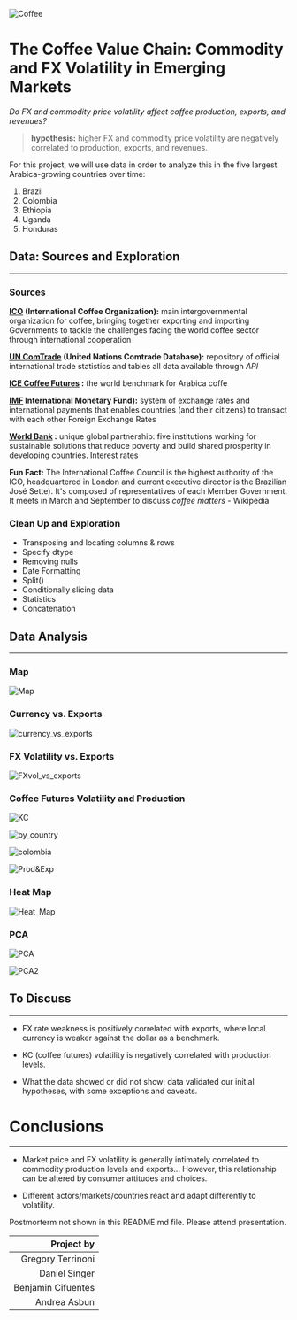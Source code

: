 ![Coffee](Images/coffee.jpeg)

# The Coffee Value Chain: Commodity and FX Volatility in Emerging Markets

*Do FX and commodity price volatility affect coffee production, exports, and revenues?*

>**hypothesis:** higher FX and commodity price volatility are negatively correlated to production, exports, and revenues.

For this project, we will use data in order to analyze this in the five largest Arabica-growing countries over time:
1. Brazil
2. Colombia
3. Ethiopia
4. Uganda
5. Honduras

## Data: Sources and Exploration
____

### Sources
**[ICO](http://www.ico.org/) (International Coffee Organization):** main intergovernmental organization for coffee, bringing together exporting and importing Governments to tackle the challenges facing the world coffee sector through international cooperation

**[UN ComTrade](https://comtrade.un.org/) (United Nations Comtrade Database):** repository of official international trade statistics and tables all data available through _API_

**[ICE Coffee Futures](https://www.theice.com/products/15/Coffee-C-Futures) :** the world benchmark for Arabica coffe


**[IMF](https://www.imf.org/external/index.htm) International Monetary Fund):** system of exchange rates and international payments that enables countries (and their citizens) to transact with each other
Foreign Exchange Rates

**[World Bank](https://www.worldbank.org/) :** unique global partnership: five institutions working for sustainable solutions that reduce poverty and build shared prosperity in developing countries.
Interest rates


**Fun Fact:** The International Coffee Council is the highest authority of the ICO, headquartered in London and current executive director is the Brazilian José Sette). It's composed of representatives of each Member Government. It meets in March and September to discuss *coffee matters* - Wikipedia


### Clean Up and Exploration
- Transposing and locating columns & rows
- Specify dtype
- Removing nulls
- Date Formatting
- Split() 
- Conditionally slicing data
- Statistics
- Concatenation

## Data Analysis
____
### Map

![Map](Images/new_map.PNG)

### Currency vs. Exports

![currency_vs_exports](Images/local_currency_vs_exports.PNG)


### FX Volatility vs. Exports

![FXvol_vs_exports](Images/FX_Rvol_vs_DExports.PNG)


### Coffee Futures Volatility and Production

![KC](Images/KC_Future_Rvol.PNG)


![by_country](Images/by_country.PNG)


![colombia](Images/colombia.PNG)


![Prod&Exp](Images/Total_Prod&Exports.PNG)


### Heat Map

![Heat_Map](Images/Caliente.PNG)


### PCA

![PCA](Images/Gregatron_PCA.PNG)

![PCA2](Images/pca2.PNG)


## To Discuss
____
- FX rate weakness is positively correlated with exports, where local currency is weaker against the dollar as a benchmark. 

- KC (coffee futures) volatility is negatively correlated with production levels. 

- What the data showed or did not show: data validated our initial hypotheses, with some exceptions and caveats.

# Conclusions
____
- Market price and FX volatility is generally intimately correlated to commodity production levels and exports... However, this relationship can be altered by consumer attitudes and choices.

- Different actors/markets/countries react and adapt differently to volatility.

Postmorterm not shown in this README.md file. Please attend presentation.

| Project by |
|-----------:|
| Gregory Terrinoni |
| Daniel Singer |
| Benjamin Cifuentes |
| Andrea Asbun |
